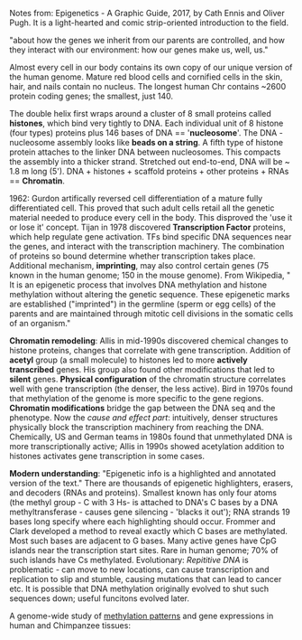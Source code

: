 Notes from: Epigenetics - A Graphic Guide, 2017, by Cath Ennis and Oliver Pugh. It is a light-hearted and comic strip-oriented introduction to the field. 

"about how the genes we inherit from our parents are controlled, and how they interact with our environment: how our genes make us, well, us."

Almost every cell in our body contains its own copy of our unique version of the human genome. Mature red blood cells and cornified cells in the skin, hair, and nails contain no nucleus. The longest human Chr contains ~2600 protein coding genes; the smallest, just 140. 

The double helix first wraps around a cluster of 8 small proteins called **histones**, which bind very tightly to DNA. Each individual unit of 8 histone (four types) proteins plus 146 bases of DNA == '**nucleosome**'. The DNA - nucleosome assembly looks like **beads on a string**. A fifth type of histone protein attaches to the linker DNA between nucleosomes. This compacts the assembly into a thicker strand. Stretched out end-to-end, DNA will be ~ 1.8 m long (5'). DNA + histones + scaffold proteins + other proteins + RNAs == **Chromatin**. 

1962: Gurdon artifically reversed cell differentiation of a mature fully differentiated cell. This proved that such adult cells retail all the genetic material needed to produce every cell in the body. This disproved the 'use it or lose it' concept. Tijan in 1978 discovered **Transcription Factor** proteins, which help regulate gene activation. TFs bind specific DNA sequences near the genes, and interact with the transcription machinery. The combination of proteins so bound determine whether transcription takes place. Additional mechanism, **imprinting**, may also control certain genes (75 known in the human genome; 150 in the mouse genome). From Wikipedia,  " It is an epigenetic process that involves DNA methylation and histone methylation without altering the genetic sequence. These epigenetic marks are established ("imprinted") in the germline (sperm or egg cells) of the parents and are maintained through mitotic cell divisions in the somatic cells of an organism."

**Chromatin remodeling**: Allis in mid-1990s discovered chemical changes to histone proteins, changes that correlate with gene transcription. Addition of **acetyl** group (a small molecule) to histones led to more **actively transcribed** genes. His group also found other modifications that led to **silent** genes. **Physical configuration** of the chromatin structure correlates well with gene transcription (the denser, the less active). Bird in 1970s found that methylation of the genome is more specific to the gene regions. **Chromatin modifications** bridge the gap between the DNA seq and the phenotype. Now the *cause and effect part*: intuitively, denser structures physically block the transcription machinery from reaching the DNA. Chemically, US and German teams in 1980s found that unmethylated DNA is more transcriptionally active; Allis in 1990s showed acetylation addition to histones activates gene transcription in some cases. 

**Modern understanding**: "Epigenetic info is a highlighted and annotated version of the text." There are thousands of epigenetic highlighters, erasers, and decoders (RNAs and proteins). Smallest known has only four atoms (the methyl group - C with 3 Hs- is attached to DNA's C bases by a DNA methyltransferase - causes gene silencing - 'blacks it out'); RNA strands 19 bases long specify where each highlighting should occur. Frommer and Clark developed a method to reveal exactly which C bases are methylated. Most such bases are adjacent to G bases. Many active genes have CpG islands near the transcription start sites. Rare in human genome; 70% of such islands have Cs methylated. Evolutionary: *Repititive DNA* is problematic - can move to new locations, can cause transcription and replication to slip and stumble, causing mutations that can lead to cancer etc. It is possible that DNA methylation originally evolved to shut such sequences down; useful funcitons evolved later. 

A genome-wide study of [methylation patterns](https://www.ncbi.nlm.nih.gov/pmc/articles/PMC3044686/) and gene expressions in human and Chimpanzee tissues: 
